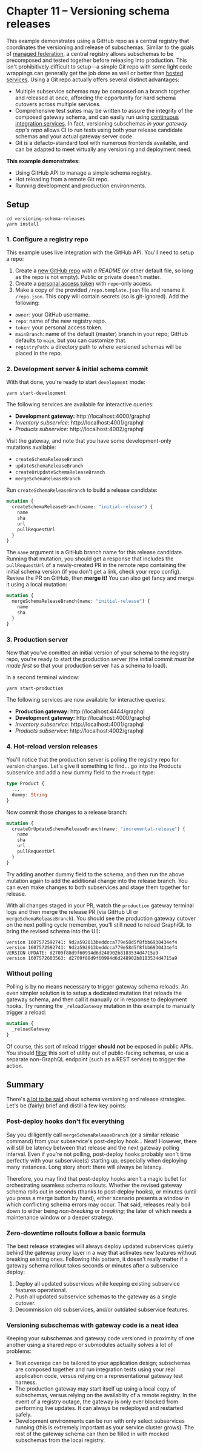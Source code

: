 # Chapter 11 – Versioning schema releases

This example demonstrates using a GitHub repo as a central registry that coordinates the versioning and release of subschemas. Similar to the goals of [managed federation](https://www.apollographql.com/docs/federation/managed-federation/overview/), a central registry allows subschemas to be precomposed and tested together before releasing into production. This isn't prohibitively difficult to setup&mdash;a simple Git repo with some light code wrappings can generally get the job done as well or better than [hosted services](https://www.apollographql.com/docs/studio/getting-started/#1-create-your-account). Using a Git repo actually offers several distinct advantages:

- Multiple subservice schemas may be composed on a branch together and released at once, affording the opportunity for hard schema cutovers across multiple services.
- Comprehensive test suites may be written to assure the integrity of the composed gateway schema, and can easily run using [continuous integration services](https://docs.github.com/en/free-pro-team@latest/actions). In fact, versioning subschemas _in your gateway app's repo_ allows CI to run tests using both your release candidate schemas and your actual gateway server code.
- Git is a defacto-standard tool with numerous frontends available, and can be adapted to meet virtually any versioning and deployment need.

**This example demonstrates:**

- Using GitHub API to manage a simple schema registry.
- Hot reloading from a remote Git repo.
- Running development and production environments.

## Setup

```shell
cd versioning-schema-releases
yarn install
```

### 1. Configure a registry repo

This example uses live integration with the GitHub API. You'll need to setup a repo:

1. Create a [new GitHub repo](https://github.com/new) _with a README_ (or other default file, so long as the repo is not empty). Public or private doesn't matter.
2. Create a [personal access token](https://docs.github.com/en/free-pro-team@latest/github/authenticating-to-github/creating-a-personal-access-token) with `repo`-only access.
3. Make a copy of the provided `/repo.template.json` file and rename it `/repo.json`. This copy will contain secrets (so is git-ignored). Add the following:
  - `owner`: your GitHub username.
  - `repo`: name of the new registry repo.
  - `token`: your personal access token.
  - `mainBranch`: name of the default (master) branch in your repo; GitHub defaults to `main`, but you can customize that.
  - `registryPath`: a directory path to where versioned schemas will be placed in the repo.

### 2. Development server &amp; initial schema commit

With that done, you're ready to start `development` mode:

```shell
yarn start-development
```

The following services are available for interactive queries:

- **Development gateway:** http://localhost:4000/graphql
- _Inventory subservice_: http://localhost:4001/graphql
- _Products subservice_: http://localhost:4002/graphql

Visit the gateway, and note that you have some development-only mutations available:

- `createSchemaReleaseBranch`
- `updateSchemaReleaseBranch`
- `createOrUpdateSchemaReleaseBranch`
- `mergeSchemaReleaseBranch`

Run `createSchemaReleaseBranch` to build a release candidate:

```graphql
mutation {
  createSchemaReleaseBranch(name: "initial-release") {
    name
    sha
    url
    pullRequestUrl
  }
}
```

The `name` argument is a GitHub branch name for this release candidate. Running that mutation, you should get a response that includes the `pullRequestUrl` of a newly-created PR in the remote repo containing the initial schema version (if you don't get a link, check your repo config). Review the PR on GitHub, then **merge it!** You can also get fancy and merge it using a local mutation:

```graphql
mutation {
  mergeSchemaReleaseBranch(name: "initial-release") {
    name
    sha
  }
}
```

### 3. Production server

Now that you've comitted an initial version of your schema to the registry repo, you're ready to start the production server (the initial commit _must be made first_ so that your production server has a schema to load).

In a second terminal window:

```shell
yarn start-production
```

The following services are now available for interactive queries:

- **Production gateway:** http://localhost:4444/graphql
- **Development gateway:** http://localhost:4000/graphql
- _Inventory subservice_: http://localhost:4001/graphql
- _Products subservice_: http://localhost:4002/graphql

### 4. Hot-reload version releases

You'll notice that the production server is polling the registry repo for version changes. Let's give it something to find... go into the Products subservice and add a new dummy field to the `Product` type:

```graphql
type Product {
  ...
  dummy: String
}
```

Now commit those changes to a release branch:

```graphql
mutation {
  createOrUpdateSchemaReleaseBranch(name: "incremental-release") {
    name
    sha
    url
    pullRequestUrl
  }
}
```

Try adding another dummy field to the schema, and then run the above mutation again to add the additional change into the release branch. You can even make changes to both subservices and stage them together for release.

With all changes staged in your PR, watch the `production` gateway terminal logs and then merge the release PR (via GitHub UI or `mergeSchemaReleaseBranch`). You should see the production gateway cutover on the next polling cycle (remember, you'll still need to reload GraphiQL to bring the revised schema into the UI):

```shell
version 1607572592741: 9d2a592013beddcca779e58d5f8fbb6930434ef4
version 1607572592741: 9d2a592013beddcca779e58d5f8fbb6930434ef4
VERSION UPDATE: d2709f88d9f60994d6d248902b8183534d4715a9
version 1607572603563: d2709f88d9f60994d6d248902b8183534d4715a9
```

### Without polling

Polling is by no means necessary to trigger gateway schema reloads. An even simpler solution is to setup a dedicated mutation that reloads the gateway schema, and then call it manually or in response to deployment hooks. Try running the `_reloadGateway` mutation in this example to manually trigger a reload:

```graphql
mutation {
  _reloadGateway
}
```

Of course, this sort of reload trigger **should not** be exposed in public APIs. You should [filter](https://www.graphql-tools.com/docs/api/modules/_packages_utils_src_filterschema_#filterschema) this sort of utility out of public-facing schemas, or use a separate non-GraphQL endpoint (such as a REST service) to trigger the action.

## Summary

There's [a lot to be said](https://www.apollographql.com/docs/federation/managed-federation/advanced-topics/) about schema versioning and release strategies. Let's be (fairly) brief and distill a few key points:

### Post-deploy hooks don't fix everything

Say you dilligently call `mergeSchemaReleaseBranch` (or a similar release command) from your subservice's post-deploy hook... Neat! However, there will still be latency between that release and the next gateway polling interval. Even if you're not polling, post-deploy hooks probably won't time perfectly with your subservice(s) starting up, especially when deploying many instances. Long story short: there will always be latancy.

Therefore, you may find that post-deploy hooks aren't a magic bullet for orchestrating seamless schema rollouts. Whether the revised gateway schema rolls out in seconds (thanks to post-deploy hooks), or minutes (until you press a merge button by hand), either scenario presents a window in which conflicting schema errors may occur. That said, releases really boil down to either being _non-breaking_ or _breaking_; the later of which needs a maintenance window or a deeper strategy.

### Zero-downtime rollouts follow a basic formula

The best release strategies will always deploy updated subservices quietly behind the gateway proxy layer in a way that activates new features without breaking existing ones. Following this pattern, it doesn't really matter if a gateway schema rollout takes seconds or minutes after a subservice deploy:

1. Deploy all updated subservices while keeping existing subservice features operational.
2. Push all updated subservice schemas to the gateway as a single cutover.
3. Decommission old subservices, and/or outdated subservice features.

### Versioning subschemas with gateway code is a neat idea

Keeping your subschemas and gateway code versioned in proximity of one another using a shared repo or submodules actually solves a lot of problems:

- Test coverage can be tailored to your application design; subschemas are composed together and run integration tests using your real application code, versus relying on a representational gateway test harness.
- The production gateway may start itself up using a local copy of subschemas, versus relying on the availablity of a remote registry. In the event of a registry outage, the gateway is only ever blocked from performing live updates. It can always be redeployed and restarted safely.
- Development environments can be run with only select subservices running (this is extremely important as your service cluster grows). The rest of the gateway schema can then be filled in with mocked subschemas from the local registry.